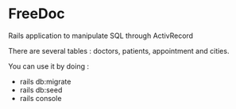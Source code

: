 # FreeDoc

Rails application to manipulate SQL through ActivRecord

There are several tables : doctors, patients, appointment and cities.

You can use it by doing :
  - rails db:migrate
  - rails db:seed
  - rails console
